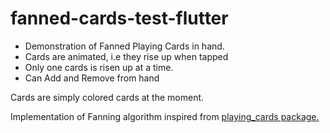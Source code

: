 # fanned-cards-test-flutter

- Demonstration of Fanned Playing Cards in hand.
- Cards are animated, i.e they rise up when tapped
- Only one cards is risen up at a time.
- Can Add and Remove from hand

Cards are simply colored cards at the moment.

Implementation of Fanning algorithm inspired from [playing_cards package.](https://pub.dev/packages/playing_cards)